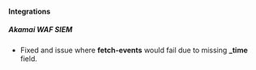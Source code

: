 
#### Integrations

##### Akamai WAF SIEM

- Fixed and issue where **fetch-events** would fail due to missing **_time** field.
